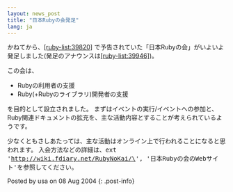 ```yaml
---
layout: news_post
title: "日本Rubyの会発足"
lang: ja
---
```


かねてから、[\[ruby-list:39820\]][1]
で予告されていた「日本Rubyの会」がいよいよ発足しました(発足のアナウンスは[\[ruby-list:39946\]][2])。

この会は、

* Rubyの利用者の支援
* Ruby(+Rubyのライブラリ)開発者の支援

を目的として設立されました。
まずはイベントの実行/イベントへの参加と、Ruby関連ドキュメントの拡充を、主な活動内容とすることが考えられているようです。

少なくともさしあたっては、主な活動はオンライン上で行われることになると思われます。 入会方法などの詳細は、<kbd>ext
\'http://wiki.fdiary.net/RubyNoKai/\',
\'日本Rubyの会のWebサイト\'</kbd>を参照してください。

Posted by usa on 08 Aug 2004
{: .post-info}



[1]: http://blade.nagaokaut.ac.jp/cgi-bin/scat.rb/ruby/ruby-list/39820 
[2]: http://blade.nagaokaut.ac.jp/cgi-bin/scat.rb/ruby/ruby-list/39946 
